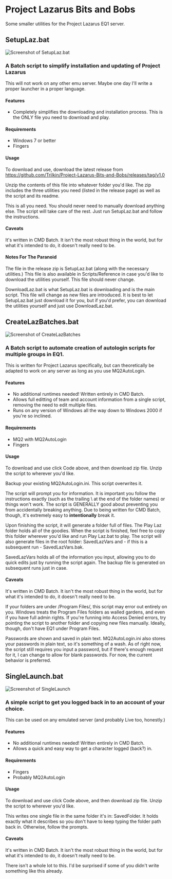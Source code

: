 # Project Lazarus Bits and Bobs
Some smaller utilities for the Project Lazarus EQ1 server.

## SetupLaz.bat

![Screenshot of SetupLaz.bat](https://i.imgur.com/XQAhgL8.jpg)

### A Batch script to simplify installation and updating of Project Lazarus

This will not work on any other emu server. Maybe one day I'll write a proper launcher in a proper language.

#### Features

* Completely simplifies the downloading and installation process. This is the ONLY file you need to download and play.

#### Requirements

* Windows 7 or better
* Fingers


#### Usage

To download and use, download the latest release from https://github.com/Trilkin/Project-Lazarus-Bits-and-Bobs/releases/tag/v1.0

Unzip the contents of this file into whatever folder you'd like. The zip includes the three utilities you need (listed in the release page) as well as the script and its readme. 

This is all you need. You should never need to manually download anything else. The script will take care of the rest. Just run SetupLaz.bat and follow the instructions.

#### Caveats

It's written in CMD Batch. It isn't the most robust thing in the world, but for what it's intended to do, it doesn't really need to be.

#### Notes For The Paranoid

The file in the release zip is SetupLaz.bat (along with the necessary utilities.) This file is also available in Scripts/Reference in case you'd like to download the utilities yourself. This file should never change.

DownloadLaz.bat is what SetupLaz.bat is downloading and is the main script. This file will change as new files are introduced. It is best to let SetupLaz.bat just download it for you, but if you'd prefer, you can download the utilities yourself and just use DownloadLaz.bat.

## CreateLazBatches.bat

![Screenshot of CreateLazBatches](https://i.imgur.com/VQSbnhf.jpg)

### A Batch script to automate creation of autologin scripts for multiple groups in EQ1.

This is written for Project Lazarus specifically, but can theoretically be adapted to work on any server as long as you use MQ2AutoLogin.

#### Features

* No additional runtimes needed! Written entirely in CMD Batch.
* Allows full editting of team and account information from a single script, removing the need to edit multiple files.
* Runs on any version of Windows all the way down to Windows 2000 if you're so inclined.

#### Requirements

* MQ2 with MQ2AutoLogin
* Fingers


#### Usage

To download and use click Code above, and then download zip file. Unzip the script to wherever you'd like.

Backup your existing MQ2AutoLogin.ini. This script overwrites it.

The script will prompt you for information. It is important you follow the instructions exactly (such as the trailing \ at the end of the folder names) or things won't work. The script is GENERALLY good about preventing you from accidentally breaking anything. Due to being written for CMD Batch, though, it's extremely easy to **intentionally** break it.

Upon finishing the script, it will generate a folder full of files. The Play Laz folder holds all of the goodies. When the script is finished, feel free to copy this folder wherever you'd like and run Play Laz.bat to play. The script will also generate files in the root folder: SavedLazVars and - if this is a subsequent run - SavedLazVars.bak. 

SavedLazVars holds all of the information you input, allowing you to do quick edits just by running the script again. The backup file is generated on subsequent runs just in case.

#### Caveats

It's written in CMD Batch. It isn't the most robust thing in the world, but for what it's intended to do, it doesn't really need to be.

If your folders are under /Program Files/, this script may error out entirely on you. Windows treats the Program Files folders as walled gardens, and even if you have full admin rights. If you're funning into Access Denied errors, try pointing the script to another folder and copying new files manually. Ideally, though, don't have EQ1 under Program Files.

Passwords are shown and saved in plain text. MQ2AutoLogin.ini also stores your passwords in plain text, so it's something of a wash. As of right now, the script still requires you input a password, but if there's enough request for it, I can change to allow for blank passwords. For now, the current behavior is preferred.

## SingleLaunch.bat

![Screenshot of SingleLaunch](https://i.imgur.com/KODs3iK.jpg)

### A simple script to get you logged back in to an account of your choice.

This can be used on any emulated server (and probably Live too, honestly.)

#### Features

* No additional runtimes needed! Written entirely in CMD Batch.
* Allows a quick and easy way to get a character logged (back?) in.

#### Requirements

* Fingers
* Probably MQ2AutoLogin


#### Usage

To download and use click Code above, and then download zip file. Unzip the script to wherever you'd like.

This writes one single file in the same folder it's in: SavedFolder. It holds exactly what it describes so you don't have to keep typing the folder path back in. Otherwise, follow the prompts.

#### Caveats

It's written in CMD Batch. It isn't the most robust thing in the world, but for what it's intended to do, it doesn't really need to be.

There isn't a whole lot to this. I'd be surprised if some of you didn't write something like this already.
